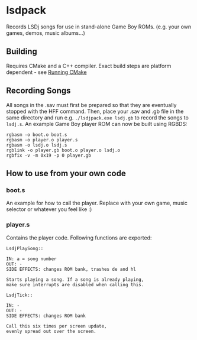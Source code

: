# lsdpack

Records LSDj songs for use in stand-alone Game Boy ROMs. (e.g. your own games, demos, music albums...)

## Building

Requires CMake and a C++ compiler. Exact build steps are platform dependent - see [Running CMake](https://cmake.org/runningcmake/)

## Recording Songs

All songs in the .sav must first be prepared so that they are eventually stopped with the HFF command. Then, place your .sav and .gb file in the same directory and run e.g. `./lsdjpack.exe lsdj.gb` to record the songs to `lsdj.s`. An example Game Boy player ROM can now be built using RGBDS:

    rgbasm -o boot.o boot.s
    rgbasm -o player.o player.s
    rgbasm -o lsdj.o lsdj.s
    rgblink -o player.gb boot.o player.o lsdj.o
    rgbfix -v -m 0x19 -p 0 player.gb

## How to use from your own code

### boot.s

An example for how to call the player. Replace with
your own game, music selector or whatever you feel like :)

### player.s

Contains the player code. Following functions are exported:

    LsdjPlaySong::

    IN: a = song number
    OUT: -
    SIDE EFFECTS: changes ROM bank, trashes de and hl

    Starts playing a song. If a song is already playing,
    make sure interrupts are disabled when calling this.

    LsdjTick::

    IN: -
    OUT: -
    SIDE EFFECTS: changes ROM bank

    Call this six times per screen update,
    evenly spread out over the screen.

